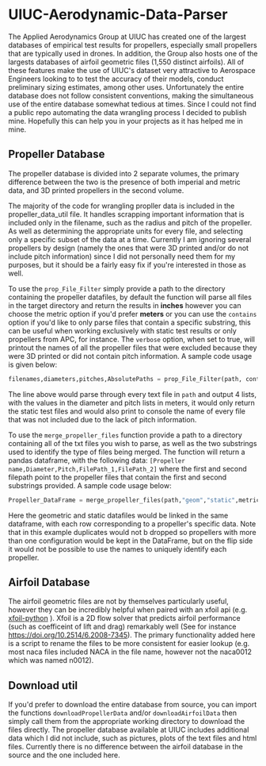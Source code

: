 # UIUC-Aerodynamic-Data-Parser

The Applied Aerodynamics Group at UIUC has created one of the largest databases of empirical test results for propellers, especially small propellers that are typically used in drones. In addition, the Group also hosts one of the largests databases of airfoil geometric files (1,550 distinct airfoils). All of these features make the use of UIUC's dataset very attractive to Aerospace Engineers looking to to test the accuracy of their models, conduct preliminary sizing estimates, among other uses. Unfortunately the entire database does not follow consistent conventions, making the simultaneous use of the entire database somewhat tedious at times. Since I could not find a public repo automating the data wrangling process I decided to publish mine. Hopefully this can help you in your projects as it has helped me in mine.



## Propeller Database

The propeller database is divided into 2 separate volumes, the primary difference between the two is the presence of both imperial and metric data, and 3D printed propellers in the second volume.

The majority of the code for wrangling propller data is included in the propeller_data_util file. It handles scrapping important information that is included only in the filename, such as the radius and pitch of the propeller. As well as determining the appropriate units for every file, and selecting only a specific subset of the data at a time. Currently I am ignoring several propellers by design (namely the ones that were 3D printed and/or do not include pitch information) since I did not personally need them for my purposes, but it should be a fairly easy fix if you're interested in those as well.

To use the `prop_File_Filter` simply provide a path to the directory containing the propeller datafiles, by default the function will parse all files in the target directory and return the results in **inches** however you can choose the metric option if you'd prefer **meters** or you can use the `contains` option if you'd like to only parse files that contain a specific substring, this can be useful when working exclusively with static test results or only propellers from APC, for instance.  The `verbose` option, when set to true, will printout the names of all the propeller files that were excluded because they were 3D printed or did not contain pitch information. A sample code usage is given below:

```python
filenames,diameters,pitches,AbsolutePaths = prop_File_Filter(path, contains="static", metric=True, verbose=True)
```

The line above would parse through every text file in `path` and output 4 lists, with the values in the diameter and pitch lists in meters, it would only return the static test files and would also print to console the name of every file that was not included due to the lack of pitch information.

To use the `merge_propeller_files`  function provide a path to a directory containing all of the txt files you wish to parse, as well as the two substrings used to identify the type of files being merged. The function will return a pandas dataframe, with the following data: `[Propeller name,Diameter,Pitch,FilePath_1,FilePath_2]` where the first and second filepath point to the propeller files that contain the first and second substrings provided. A sample code usage below:


```python
Propeller_DataFrame = merge_propeller_files(path,"geom","static",metric=False,dropDuplicates=False,sort=True)
```

Here the geometric and static datafiles would be linked in the same dataframe, with each row corresponding to a propeller's specific data. Note that in this example duplicates would not b dropped so propellers with more than one configuration would be kept in the DataFrame, but on the flip side it would not be possible to use the names to uniquely identify each propeller.



## Airfoil Database

The airfoil geometric files are not by themselves particularly useful, however they can be incredibly helpful when paired with an xfoil api (e.g. [xfoil-python](https://github.com/DARcorporation/xfoil-python) ). Xfoil is a 2D flow solver that predicts airfoil performance (such as coefficeint of lift and drag) remarkably well (See for instance https://doi.org/10.2514/6.2008-7345). The primary functionality added here is a script to rename the files to be more consistent for easier lookup (e.g. most naca files included  NACA in the file name, however not the naca0012 which was named n0012). 



## Download util

If you'd prefer to download the entire database from source, you can import the functions  `downloadPropellerData`  and/or `downloadAirfoilData` then simply call them from the appropriate working directory to download the files directly.  The propeller database available at UIUC includes additional data which I did not include, such as pictures, plots of the text files and html files. Currently there is no difference between the airfoil database in the source and the one included here.
